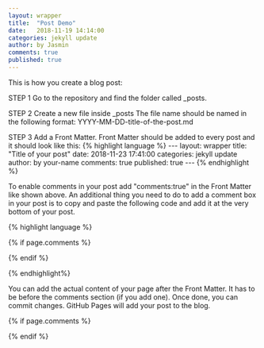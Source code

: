 ```yaml
---
layout: wrapper
title:  "Post Demo"
date:   2018-11-19 14:14:00 
categories: jekyll update
author: by Jasmin
comments: true
published: true
---
```


This is how you create a blog post:

STEP 1
Go to the repository and find the folder called _posts.

STEP 2
Create a new file inside _posts
The file name should be named in the following format: YYYY-MM-DD-title-of-the-post.md
      
STEP 3
Add a Front Matter. Front Matter should be added to every post and it should look like this: 
       {% highlight language %}
       ---
        layout: wrapper
        title: "Title of your post"
        date: 2018-11-23 17:41:00
        categories: jekyll update
        author: by your-name
        comments: true
        published: true
        ---
        {% endhighlight %}
  
To enable comments in your post add "comments:true" in the Front Matter like shown above.
An additional thing you need to do to add a comment box in your post is to copy and paste the following code and add it at the very bottom of your post.
 
  {% highlight language %}
  

{% if page.comments %} 
<div id="disqus_thread"></div>
<script>
(function() { 
var d = document, s = d.createElement('script');
s.src = 'https://lothori16.disqus.com/embed.js';
s.setAttribute('data-timestamp', +new Date());
(d.head || d.body).appendChild(s);
})();
</script>
{% endif %}
  
  {% endhighlight%}

<!--
![Guide](/lothori/img/guide.png){: .center-image 
-->

You can add the actual content of your page after the Front Matter. It has to be before the comments section (if you add one).
Once done, you can commit changes.
GitHub Pages will add your post to the blog.


{% if page.comments %} 
<div id="disqus_thread"></div>
<script>
(function() { 
var d = document, s = d.createElement('script');
s.src = 'https://lothori16.disqus.com/embed.js';
s.setAttribute('data-timestamp', +new Date());
(d.head || d.body).appendChild(s);
})();
</script>
{% endif %}
